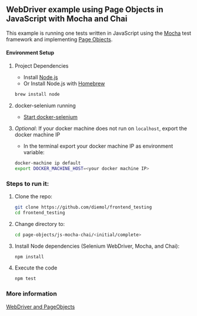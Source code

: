 ## WebDriver example using Page Objects in JavaScript with Mocha and Chai

This example is running one tests written in JavaScript using the [Mocha](https://mochajs.org/) test framework and
implementing [Page Objects](http://martinfowler.com/bliki/PageObject.html).

#### Environment Setup

1. Project Dependencies
    * Install [Node.js](https://nodejs.org/en/)
    * Or Install Node.js with [Homebrew](http://brew.sh/)
    ```sh
    brew install node
    ```

1. docker-selenium running
    * [Start docker-selenium](https://github.com/diemol/frontend_testing/blob/master/page-objects/README.md#docker-selenium-is-used-to-run-the-tests)

1. _Optional_: If your docker machine does not run on `localhost`, export the docker machine IP
    * In the terminal export your docker machine IP as environment variable:
    ```sh
    docker-machine ip default
    export DOCKER_MACHINE_HOST=<your docker machine IP>
    ```

### Steps to run it:

1. Clone the repo:

    ```sh
    git clone https://github.com/diemol/frontend_testing
    cd frontend_testing
    ```
1. Change directory to:

    ```sh
    cd page-objects/js-mocha-chai/<initial/complete>
    ```
1. Install Node dependencies (Selenium WebDriver, Mocha, and Chai):

    ```sh
    npm install
    ```
1. Execute the code

	```sh
	npm test
	```

### More information

[WebDriver and PageObjects](https://watirmelon.com/2015/10/30/webdriverjs-mocha-part-3-page-objects/)

